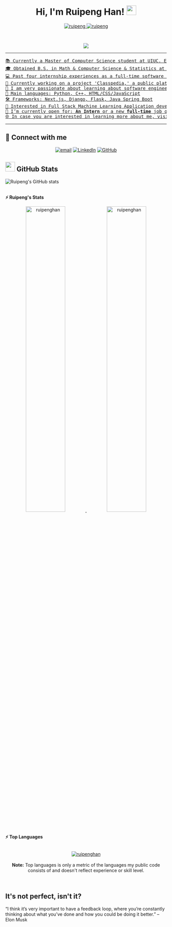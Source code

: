 <h1 align="center">
Hi, I'm Ruipeng Han!
	<a href="https://github.com/ruipenghan" target="_self">
		<img src="https://media.giphy.com/media/hvRJCLFzcasrR4ia7z/giphy.gif" width="30">
	</a>
</h1>
<p align="center">
	<a href="https://github.com/ruipenghan">
		<img src="https://komarev.com/ghpvc/?username=ruipenghan&label=Profile%20views&color=0e75b6&style=flat" alt="ruipeng" />
	</a>
	<a href="https://github.com/ruipenghan">
		<img src="https://img.shields.io/github/followers/ruipenghan?label=Followers" alt="ruipeng" />
	</a>
</p>
<br/>
<p align="center">
	<a href="https://github.com/ruipenghan">
		<img src="https://readme-typing-svg.herokuapp.com?lines=Math+and+Computer+Science+and+Statistics+Student;Experienced+Full+Stack+Web+Developer;Open+for+job+opportunities;DS%20|%20AI%20|%20ML%20Enthusiastic;Always%20learning%20new%20things&center=true&width=580&height=45">
</p>

<hr>

<pre>
📚 Currently a Master of Computer Science student at UIUC. Expect to graduate in May 2024.
🎓 Obtained B.S. in Math & Computer Science & Statistics at UIUC in May 2023.
💻 Past four internship experiences as a full-time software engineer.
🔭 Currently working on a project 'Classpedia,' a public platform for University course reviews, and lc-gg.com, an online group-study leetcoder contest platform.
🌱 I am very passionate about learning about software engineering and machine Learning
🌟 Main languages: Python, C++, HTML/CSS/JavaScript
🛠️ Frameworks: Next.js, Django, Flask, Java Spring Boot
🚩 Interested in Full Stack Machine Learning Application development
🤔 I’m currently open for: <b>An Intern</b> or a new <b>full-time</b> job opportunity. 
🌐 In case you are interested in learning more about me, visit my website at <a href="https://www.ruipenghan.com" target="_blank">https://www.ruipenghan.com</a>, or find my CV here at <a href="https://www.ruipenghan.com/static/files/CV.pdf" target="_blank">https://www.ruipenghan.com/cv</a> .
</pre>
<hr>

## 🤝 Connect with me
<p align="center">
	<a href="mailto:ruipeng2@illinois.edu"><img img src="https://img.shields.io/badge/email-email-informational?style=plastic" alt="email"/></a>
	<a href="https://www.linkedin.com/in/ruipenghan/"><img src="https://img.shields.io/badge/linkedin-%230A66C2.svg?style=plastic&logo=linkedin&logoColor=white" alt="LinkedIn"/></a>
	<a href="https://github.com/RuipengHan"><img src="https://img.shields.io/badge/github-%23181717.svg?style=plastic&logo=github&logoColor=white" alt="GitHub"/></a>
</p>

## <a href="https://github.com/ruipenghan"><img src="https://www.google.com/url?sa=i&url=https%3A%2F%2Ficon-icons.com%2Ficon%2Fgithub%2F125270&psig=AOvVaw0VWpQBHVdl50dhyypfDjYC&ust=1695458024685000&source=images&cd=vfe&opi=89978449&ved=0CA8QjRxqFwoTCOCd-b3nvYEDFQAAAAAdAAAAABAD" width="30"></a> GitHub Stats

![Ruipeng's GitHub stats](https://github-readme-stats.vercel.app/api?username=RuipengHan&show_icons=true&theme=radical&include_all_commits=true&count_private=true)

<br/>
<summary><b>⚡ Ruipeng's Stats</b></summary
<br/>
<p align="center">
	<a href="https://github.com/ruipenghan">
	<img width="49.5%" src="https://github-readme-stats.vercel.app/api?username=ruipenghan&include_all_commits=true&count_private=true" alt="ruipenghan">
	<img width="49.5%" src="https://github-readme-streak-stats.herokuapp.com/?user=ruipenghan" alt="ruipenghan">
	</a>
	<br/>
</p>
<br/>

<summary><b>⚡ Top Languages</b></summary>
<br/>

<p align="center">
	<a href="https://github.com/ruipenghan">
	<img src="https://github-readme-stats.vercel.app/api/top-langs/?username=ruipenghan&langs_count=8&layout=compact" alt="ruipenghan">
	</a>
	<br/>
<br/>
<b>Note:</b> Top languages is only a metric of the languages my public code consists of and doesn't reflect experience or skill level.
</p>
<br/>

## It's not perfect, isn't it?

“I think it’s very important to have a feedback loop, where you’re constantly thinking about what you’ve done and how you could be doing it better.”
– Elon Musk
